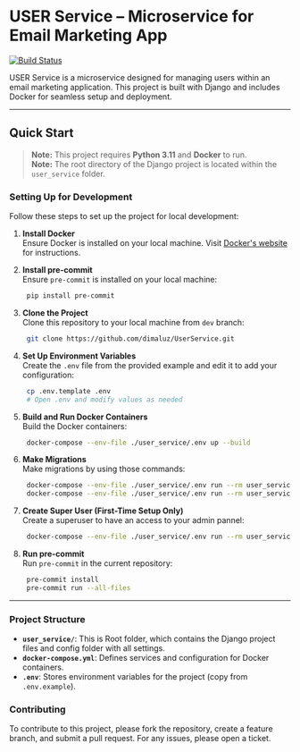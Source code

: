 # USER Service – Microservice for Email Marketing App

[![Build Status](https://github.com/dimaluz/UserService/actions/workflows/pytest.yaml/badge.svg)](https://github.com/dimaluz/UserService/actions/workflows/pytest.yaml)


USER Service is a microservice designed for managing users within an email marketing application. This project is built with Django and includes Docker for seamless setup and deployment.

---

## Quick Start

> **Note:** This project requires **Python 3.11** and **Docker** to run.  
> **Note:** The root directory of the Django project is located within the `user_service` folder.

### Setting Up for Development

Follow these steps to set up the project for local development:

1. **Install Docker**  
   Ensure Docker is installed on your local machine. Visit [Docker's website](https://www.docker.com/get-started) for instructions.

2. **Install pre-commit**  
   Ensure `pre-commit` is installed on your local machine:
   ```bash
    pip install pre-commit
   ```
3. **Clone the Project**  
   Clone this repository to your local machine from `dev` branch:
   ```bash
    git clone https://github.com/dimaluz/UserService.git
   ```
4. **Set Up Environment Variables**  
   Create the `.env` file from the provided example and edit it to add your configuration:
   ```bash
    cp .env.template .env
    # Open .env and modify values as needed
   ```
5. **Build and Run Docker Containers**  
   Build the Docker containers:
   ```bash
    docker-compose --env-file ./user_service/.env up --build
   ```
6. **Make Migrations**  
   Make migrations by using those commands:
   ```bash
    docker-compose --env-file ./user_service/.env run --rm user_service bash -c "python manage.py makemigrations"
    docker-compose --env-file ./user_service/.env run --rm user_service bash -c "python manage.py migrate"
   ```
7. **Create Super User (First-Time Setup Only)**  
   Create a superuser to have an access to your admin pannel:
   ```bash
    docker-compose --env-file ./user_service/.env run --rm user_service bash -c "python manage.py createsuperuser"
   ```
8. **Run pre-commit**  
   Run `pre-commit` in the current repository:
   ```bash
    pre-commit install
    pre-commit run --all-files
   ```

---

### Project Structure

- **`user_service/`**: This is Root folder, which contains the Django project files and config folder with all settings.
- **`docker-compose.yml`**: Defines services and configuration for Docker containers.
- **`.env`**: Stores environment variables for the project (copy from `.env.example`).

### Contributing

To contribute to this project, please fork the repository, create a feature branch, and submit a pull request. For any issues, please open a ticket.
